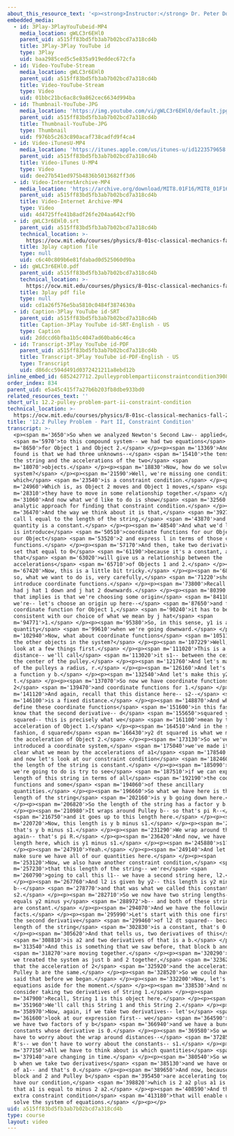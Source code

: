 ```yaml
---
about_this_resource_text: '<p><strong>Instructor:</strong> Dr. Peter Dourmashkin</p>'
embedded_media:
  - id: 3Play-3PlayYouTubeid-MP4
    media_location: gWLC3r6EHl0
    parent_uid: a515ff83bd5fb3ab7b02bcd7a318cd4b
    title: 3Play-3Play YouTube id
    type: 3Play
    uid: baa2985ced5c5e835a919eddec672cfa
  - id: Video-YouTube-Stream
    media_location: gWLC3r6EHl0
    parent_uid: a515ff83bd5fb3ab7b02bcd7a318cd4b
    title: Video-YouTube-Stream
    type: Video
    uid: 01bbc21bc6ac8c9a862cec6634d994ba
  - id: Thumbnail-YouTube-JPG
    media_location: 'https://img.youtube.com/vi/gWLC3r6EHl0/default.jpg'
    parent_uid: a515ff83bd5fb3ab7b02bcd7a318cd4b
    title: Thumbnail-YouTube-JPG
    type: Thumbnail
    uid: f976b5c263c890acaf738cadfd9f4ca4
  - id: Video-iTunesU-MP4
    media_location: 'https://itunes.apple.com/us/itunes-u/id1223579658'
    parent_uid: a515ff83bd5fb3ab7b02bcd7a318cd4b
    title: Video-iTunes U-MP4
    type: Video
    uid: dee27b541ed975b4836b5013682ff3d6
  - id: Video-InternetArchive-MP4
    media_location: 'https://archive.org/download/MIT8.01F16/MIT8_01F16_L12v02_360p.mp4'
    parent_uid: a515ff83bd5fb3ab7b02bcd7a318cd4b
    title: Video-Internet Archive-MP4
    type: Video
    uid: 4d4725ffe41b8adf26fe204aa642cf9b
  - id: gWLC3r6EHl0.srt
    parent_uid: a515ff83bd5fb3ab7b02bcd7a318cd4b
    technical_location: >-
      https://ocw.mit.edu/courses/physics/8-01sc-classical-mechanics-fall-2016/week-4-drag-forces-constraints-and-continuous-systems/12.2-pulley-problem-part-ii-constraint-condition/12.2-pulley-problem-part-ii-constraint-condition/gWLC3r6EHl0.srt
    title: 3play caption file
    type: null
    uid: c6c40c809b6e81fdabad0d525060d9ba
  - id: gWLC3r6EHl0.pdf
    parent_uid: a515ff83bd5fb3ab7b02bcd7a318cd4b
    technical_location: >-
      https://ocw.mit.edu/courses/physics/8-01sc-classical-mechanics-fall-2016/week-4-drag-forces-constraints-and-continuous-systems/12.2-pulley-problem-part-ii-constraint-condition/12.2-pulley-problem-part-ii-constraint-condition/gWLC3r6EHl0.pdf
    title: 3play pdf file
    type: null
    uid: cd1a26f576e5ba5810c0484f3874630a
  - id: Caption-3Play YouTube id-SRT
    parent_uid: a515ff83bd5fb3ab7b02bcd7a318cd4b
    title: Caption-3Play YouTube id-SRT-English - US
    type: Caption
    uid: 2ddccd6bfba1b5c4047ad60bab6c46ca
  - id: Transcript-3Play YouTube id-PDF
    parent_uid: a515ff83bd5fb3ab7b02bcd7a318cd4b
    title: Transcript-3Play YouTube id-PDF-English - US
    type: Transcript
    uid: d86dcc594d491d0372421211a8ebd12b
inline_embed_id: 6852427712.2pulleyproblempartiiconstraintcondition39081247
order_index: 834
parent_uid: e5a45c415f7a27b6b203fb8dbe933bd0
related_resources_text: ''
short_url: 12.2-pulley-problem-part-ii-constraint-condition
technical_location: >-
  https://ocw.mit.edu/courses/physics/8-01sc-classical-mechanics-fall-2016/week-4-drag-forces-constraints-and-continuous-systems/12.2-pulley-problem-part-ii-constraint-condition/12.2-pulley-problem-part-ii-constraint-condition
title: '12.2 Pulley Problem - Part II, Constraint Condition'
transcript: >-
  <p><span m='3650'>So when we analyzed Newton's Second Law-- applied</span>
  <span m='5970'>to this compound system-- we had two equations</span> <span
  m='8650'>for Object 1 and Object 2.</span> </p><p><span m='13369'>And what we
  found is that we had three unknowns--</span> <span m='15410'>the tension in
  the string and the accelerations of the two</span> <span
  m='18070'>objects.</span> </p><p><span m='18830'>Now, how do we solve this
  system?</span> </p><p><span m='21590'>Well, we're missing one condition,
  which</span> <span m='23540'>is a constraint condition.</span> </p><p><span
  m='24960'>Which is, as Object 2 moves and Object 1 moves,</span> <span
  m='28310'>they have to move in some relationship together.</span> </p><p><span
  m='31060'>And now what we'd like to do is show</span> <span m='32560'>an
  analytic approach for finding that constraint condition.</span> </p><p><span
  m='36470'>And the way we think about it is that,</span> <span m='39270'>we'll
  call l equal to the length of the string,</span> <span m='43870'>and this
  quantity is a constant.</span> </p><p><span m='48540'>And what we'd like to do
  is introduce</span> <span m='50510'>coordinate functions for our Object 1 and
  our Object</span> <span m='53520'>2 and express l in terms of those coordinate
  functions.</span> </p><p><span m='57170'>And then, take two derivatives of l,
  set that equal to 0</span> <span m='61190'>because it's a constant, and
  that</span> <span m='63020'>will give us a relationship between the
  accelerations</span> <span m='65710'>of Objects 1 and 2.</span> </p><p><span
  m='67420'>Now, this is a little bit tricky.</span> </p><p><span m='68900'>And
  so, what we want to do is, very carefully,</span> <span m='71220'>show how we
  introduce coordinate functions.</span> </p><p><span m='73800'>Recall that we
  had j hat 1 down and j hat 2 downwards.</span> </p><p><span m='80390'>What
  that implies is that we're choosing some origin</span> <span m='84110'>and
  we're-- let's choose an origin up here--</span> <span m='87650'>and for a
  coordinate function for Object 1,</span> <span m='90240'>it has to be
  consistent with our choice of what we mean by j hat</span> <span
  m='94771'>1.</span> </p><p><span m='95380'>So, in this sense, y1 is a positive
  quantity</span> <span m='99610'>when we're going downward.</span> </p><p><span
  m='102940'>Now, what about coordinate functions</span> <span m='105110'>for
  the other objects in the system?</span> </p><p><span m='107229'>Well, let's
  look at a few things first.</span> </p><p><span m='111020'>This is a fixed
  distance-- we'll call</span> <span m='113020'>it s1-- between the ceiling and
  the center of the pulley.</span> </p><p><span m='121760'>And let's make each
  of the pulleys a radius, r.</span> </p><p><span m='126160'>And let's call this
  a function y b.</span> </p><p><span m='132540'>And let's make this y2 of
  t.</span> </p><p><span m='137070'>So now we have coordinate functions for
  2</span> <span m='139470'>and coordinate functions for 1.</span> </p><p><span
  m='141120'>And again, recall that this distance here-- s2--</span> <span
  m='146100'>is a fixed distance.</span> </p><p><span m='148870'>And when we
  define these coordinate functions</span> <span m='151600'>in this fashion, we
  know that the second derivative-- d</span> <span m='155650'>squared y1 dt
  squared-- this is precisely what we</span> <span m='161100'>mean by the
  acceleration of Object 1.</span> </p><p><span m='164510'>And in the similar
  fashion, d squared</span> <span m='166430'>y2 dt squared is what we mean by
  the acceleration of Object 2.</span> </p><p><span m='173130'>So we've
  introduced a coordinate system,</span> <span m='175040'>we've made it very
  clear what we mean by the accelerations of a1</span> <span m='178540'>and a2,
  and now let's look at our constraint condition</span> <span m='182460'>that
  the length of the string is constant.</span> </p><p><span m='185090'>So what
  we're going to do is try to see</span> <span m='187510'>if we can express the
  length of this string in terms of all</span> <span m='192190'>the coordinate
  functions and some</span> <span m='194060'>of these ancillary
  quantities.</span> </p><p><span m='196660'>So what we have here is that the
  length of the string</span> <span m='202160'>is y b going down here.</span>
  </p><p><span m='206820'>So the length of the string has a factor y b.</span>
  </p><p><span m='210980'>It wraps around Pulley b-- so that's pi R--</span>
  <span m='216750'>and it goes up to this length here.</span> </p><p><span
  m='220720'>Now, this length is y b minus s1.</span> </p><p><span m='226520'>So
  that's y b minus s1.</span> </p><p><span m='231290'>We wrap around the pulley
  again-- that's pi R.</span> </p><p><span m='236420'>And now, we have this
  length here, which is y1 minus s1.</span> </p><p><span m='245880'>s1?</span>
  </p><p><span m='247910'>Yeah.</span> </p><p><span m='249140'>And let's just
  make sure we have all of our quantities here.</span> </p><p><span
  m='253120'>Now, we also have another constraint condition,</span> <span
  m='257230'>that this length of the string-- we're</span> <span
  m='260790'>going to call this l1-- we have a second string here, l2.</span>
  </p><p><span m='267760'>And l2 is given by y2-- this length is y2 minus y
  b--</span> <span m='278770'>and that was what we called this constant,
  s2.</span> </p><p><span m='282710'>So we now have two string lengths-- l2
  equals y2 minus y</span> <span m='288972'>b-- and both of these string lengths
  are constant.</span> </p><p><span m='294070'>And we have the following
  facts.</span> </p><p><span m='295990'>Let's start with this one first, that
  the second derivative</span> <span m='299460'>of l2 dt squared-- because the
  length of the string</span> <span m='302830'>is a constant, that's 0.</span>
  </p><p><span m='305620'>And that tells us, two derivatives of this</span>
  <span m='308810'>is a2 and two derivatives of that is a b.</span> </p><p><span
  m='313540'>And this is something that we saw before, that block b and 2</span>
  <span m='318270'>are moving together.</span> </p><p><span m='320290'>So when
  we treated the system as just b and 2 together,</span> <span m='323620'>we see
  that the acceleration of 2</span> <span m='325920'>and the acceleration of
  Pulley b are the same.</span> </p><p><span m='328520'>So we could have just
  said that before we began.</span> </p><p><span m='332200'>Now, let's put these
  equations aside for the moment.</span> </p><p><span m='338530'>And now let's
  consider taking two derivatives of String 1.</span> </p><p><span
  m='347900'>Recall, String 1 is this object here.</span> </p><p><span
  m='351960'>We'll call this String 1 and this String 2.</span> </p><p><span
  m='358970'>Now, again, if we take two derivatives-- let's</span> <span
  m='361600'>look at our expression first-- we</span> <span m='364590'>see that
  we have two factors of y b</span> <span m='366940'>and we have a bunch of
  constants whose derivative is 0.</span> </p><p><span m='369580'>So we don't
  have to worry about the wrap around distances--</span> <span m='372850'>the pi
  R's-- we don't have to worry about the constants-- s1.</span> </p><p><span
  m='377150'>All we have to think about is which quantities</span> <span
  m='379140'>are changing in time.</span> </p><p><span m='380540'>So we have 2 a
  b when we take two derivatives</span> <span m='385130'>and we have one factor
  of a1-- and that's 0.</span> </p><p><span m='389650'>And now, because the
  block and 2 and Pulley b</span> <span m='395450'>are accelerating together, we
  have our condition,</span> <span m='398820'>which is 2 a2 plus a1 is 0-- or
  that a1 is equal to minus 2 a2.</span> </p><p><span m='408590'>And that is the
  extra constraint condition</span> <span m='413180'>that will enable us to
  solve the system of equations.</span> </p><p></p>
uid: a515ff83bd5fb3ab7b02bcd7a318cd4b
type: course
layout: video
---
```

